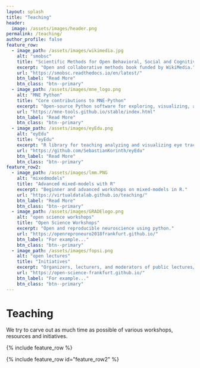 ```yaml
---
layout: splash
title: "Teaching"
header:
  image: /assets/images/header.png
permalink: /teaching/
author_profile: false
feature_row:
  - image_path: /assets/images/wikimedia.jpg
    alt: "smobsc"
    title: "Scientific Methods for Open Behavioral, Social and Cognitive Sciences"
    excerpt: "Open and collaborative methods book funded by WikiMedia."
    url: "https://smobsc.readthedocs.io/en/latest/"
    btn_label: "Read More"
    btn_class: "btn--primary"
  - image_path: /assets/images/mne_logo.png
    alt: "MNE Python"
    title: "Core contributions to MNE-Python"
    excerpt: "Open-source Python software for exploring, visualizing, and analyzing human neurophysiological data."
    url: "https://mne-tools.github.io/stable/index.html"
    btn_label: "Read More"
    btn_class: "btn--primary"
  - image_path: /assets/images/eyEdu.png
    alt: "eyEdu"
    title: "eyEdu"
    excerpt: "R library for teaching analyzing and visualizing eye tracking data."
    url: "https://github.com/SebastianKorinth/eyEdu"
    btn_label: "Read More"
    btn_class: "btn--primary"
feature_row2:
  - image_path: /assets/images/lmm.PNG
    alt: "mixedmodels"
    title: "Advanced mixed-models with R"
    excerpt: "Beginner and advanced workshops on mixed-models in R."
    url: "https://virtualdatalab.github.io/teaching/"
    btn_label: "Read More"
    btn_class: "btn--primary"
  - image_path: /assets/images/GRADElogo.png
    alt: "open science workshops"
    title: "Open Science Workshops"
    excerpt: "Open and reproducible neuroscience using python."
    url: "https://openreproneuro2018frankfurt.github.io/"
    btn_label: "For example..."
    btn_class: "btn--primary"
  - image_path: /assets/images/fopsi.png
    alt: "open lectures"
    title: "Initiatives"
    excerpt: "Organizers, lecturers, and moderators of public lectures/debates with non-scientists. Topics included: AI, scientific process/theory, ethics in science. e.g., Open Science Day, Resurrecting Political Activism, Co-founders of Frankfurt Open Science Initiative."
    url: "https://open-science-frankfurt.github.io/"
    btn_label: "For example..."
    btn_class: "btn--primary"
---
```


# Teaching

We try to carve out as much time as possible of various workshops, resources and initiatives.

{% include feature_row %}

{% include feature_row id="feature_row2" %}

